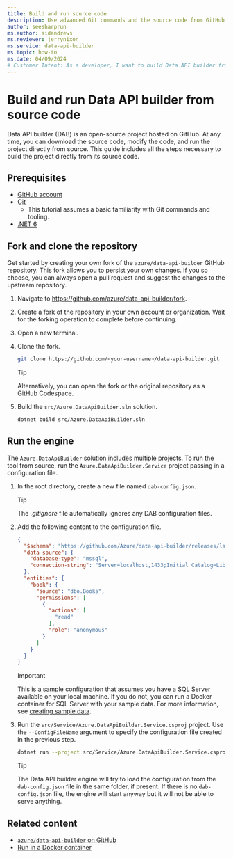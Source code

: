 ```yaml
---
title: Build and run source code
description: Use advanced Git commands and the source code from GitHub to manually build and run Data API builder.
author: seesharprun
ms.author: sidandrews
ms.reviewer: jerrynixon
ms.service: data-api-builder
ms.topic: how-to
ms.date: 04/09/2024
# Customer Intent: As a developer, I want to build Data API builder from source code, so that I can make changes and contribute back to the project.
---
```


# Build and run Data API builder from source code

Data API builder (DAB) is an open-source project hosted on GitHub. At any time, you can download the source code, modify the code, and run the project directly from source. This guide includes all the steps necessary to build the project directly from its source code.

## Prerequisites

- [GitHub account](https://docs.github.com/get-started/start-your-journey/creating-an-account-on-github)
- [Git](https://git-scm.com/downloads)
  - This tutorial assumes a basic familiarity with Git commands and tooling.
- [.NET 6](https://dotnet.microsoft.com/download/dotnet/6.0)

## Fork and clone the repository

Get started by creating your own fork of the `azure/data-api-builder` GitHub repository. This fork allows you to persist your own changes. If you so choose, you can always open a pull request and suggest the changes to the upstream repository.

1. Navigate to <https://github.com/azure/data-api-builder/fork>.

1. Create a fork of the repository in your own account or organization. Wait for the forking operation to complete before continuing.

1. Open a new terminal.

1. Clone the fork.

    ```bash
    git clone https://github.com/<your-username>/data-api-builder.git
    ```

    > [!TIP]
    > Alternatively, you can open the fork or the original repository as a GitHub Codespace.

1. Build the `src/Azure.DataApiBuilder.sln` solution.

    ```bash
    dotnet build src/Azure.DataApiBuilder.sln
    ```

## Run the engine

The `Azure.DataApiBuilder` solution includes multiple projects. To run the tool from source, run the `Azure.DataApiBuilder.Service` project passing in a configuration file.

1. In the root directory, create a new file named `dab-config.json`.

    > [!TIP]
    > The *.gitignore* file automatically ignores any DAB configuration files.

1. Add the following content to the configuration file.

    ```json
    {
      "$schema": "https://github.com/Azure/data-api-builder/releases/latest/download/dab.draft.schema.json",
      "data-source": {
        "database-type": "mssql",
        "connection-string": "Server=localhost,1433;Initial Catalog=Library;User Id=sa;Password=P@ssw.rd;TrustServerCertificate=true;"
      },
      "entities": {
        "book": {
          "source": "dbo.Books",
          "permissions": [
            {
              "actions": [
                "read"
              ],
              "role": "anonymous"
            }
          ]
        }
      }
    }
    ```

    > [!IMPORTANT]
    > This is a sample configuration that assumes you have a SQL Server available on your local machine. If you do not, you can run a Docker container for SQL Server with your sample data. For more information, see [creating sample data](how-to-run-container.md#create-sample-data).

1. Run the `src/Service/Azure.DataApiBuilder.Service.csproj` project. Use the `--ConfigFileName` argument to specify the configuration file created in the previous step.

    ```bash
    dotnet run --project src/Service/Azure.DataApiBuilder.Service.csproj --ConfigFileName ../../dab-config.json 
    ```

    > [!TIP]
    > The Data API builder engine will try to load the configuration from the `dab-config.json` file in the same folder, if present. If there is no `dab-config.json` file, the engine will start anyway but it will not be able to serve anything.

## Related content

- [`azure/data-api-builder` on GitHub](https://github.com/azure/data-api-builder)
- [Run in a Docker container](how-to-run-container.md)
